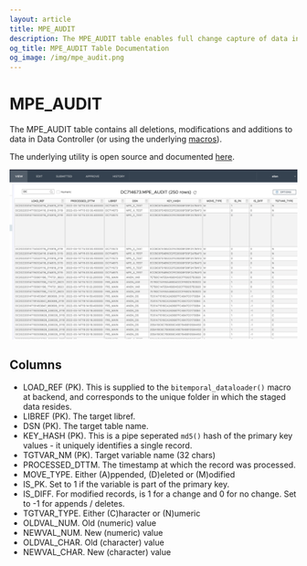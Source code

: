 ```yaml
---
layout: article
title: MPE_AUDIT
description: The MPE_AUDIT table enables full change capture of data in SAS.  It contains all deletes, modifications and additions by all users.
og_title: MPE_AUDIT Table Documentation
og_image: /img/mpe_audit.png
---
```


# MPE_AUDIT

The MPE_AUDIT table contains all deletions, modifications and additions to data in Data Controller (or using the underlying [macros](/macros)).

The underlying utility is open source and documented [here](https://core.sasjs.io/mp__storediffs_8sas.html).

![audit](/img/mpe_audit.png)

## Columns

 - LOAD_REF (PK).  This is supplied to the `bitemporal_dataloader()` macro at backend, and corresponds to the unique folder in which the staged data resides.
 - LIBREF (PK). The target libref.
 - DSN (PK). The target table name.
 - KEY_HASH (PK). This is a pipe seperated `md5()` hash of the primary key values - it uniquely identifies a single record.
 - TGTVAR_NM (PK). Target variable name (32 chars)
 - PROCESSED_DTTM.  The timestamp at which the record was processed.
 - MOVE_TYPE. Either (A)ppended, (D)eleted or (M)odified
 - IS_PK. Set to 1 if the variable is part of the primary key.
 - IS_DIFF. For modified records, is 1 for a change and 0 for no change. Set to -1 for appends / deletes. 
 - TGTVAR_TYPE. Either (C)haracter or (N)umeric
 - OLDVAL_NUM. Old (numeric) value
 - NEWVAL_NUM. New (numeric) value
 - OLDVAL_CHAR. Old (character) value
 - NEWVAL_CHAR. New (character) value

